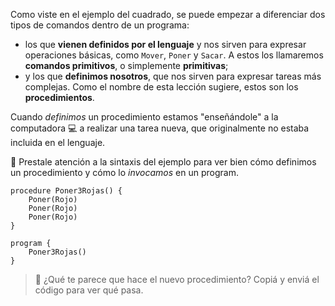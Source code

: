 Como viste en el ejemplo del cuadrado, se puede empezar a diferenciar dos tipos de comandos dentro de un programa:

- los que **vienen definidos por el lenguaje** y nos sirven para expresar operaciones básicas, como `Mover`, `Poner` y `Sacar`. A estos los llamaremos **comandos primitivos**, o simplemente **primitivas**;
- y los que **definimos nosotros**, que nos sirven para expresar tareas más complejas. Como el nombre de esta lección sugiere, estos son los **procedimientos**.

Cuando _definimos_ un procedimiento estamos "enseñándole" a la computadora :computer: a realizar una tarea nueva, que originalmente no estaba incluida en el lenguaje. 

:eyes: Prestale atención a la sintaxis del ejemplo para ver bien cómo definimos un procedimiento y cómo lo _invocamos_ en un program. 

```gobstones
procedure Poner3Rojas() {
	Poner(Rojo)
	Poner(Rojo)
	Poner(Rojo)
}

program {
	Poner3Rojas()
}
```

> :thinking: ¿Qué te parece que hace el nuevo procedimiento? Copiá y enviá el código para ver qué pasa.